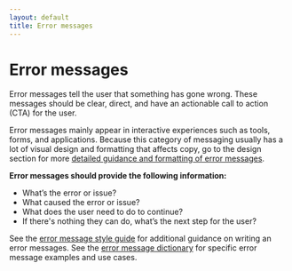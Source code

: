 ```yaml
---
layout: default
title: Error messages
---
```


# Error messages

Error messages tell the user that something has gone wrong. These messages should be clear, direct, and have an actionable call to action (CTA) for the user.

Error messages mainly appear in interactive experiences such as tools, forms, and applications. Because this category of messaging usually has a lot of visual design and formatting that affects copy, go to the design section for more [detailed guidance and formatting of error messages](https://design.va.gov/patterns/messaging-error-messages).

**Error messages should provide the following information:**
- What’s the error or issue?
- What caused the error or issue?
- What does the user need to do to continue?
- If there's nothing they can do, what’s the next step for the user?

See the [error message style guide](https://design.va.gov/patterns/messaging-error-messages) for additional guidance on writing an error messages.
See the [error message dictionary](https://design.va.gov/patterns/messaging-dictionary) for specific error message examples and use cases.
